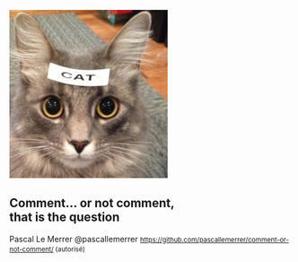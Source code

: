![](images/comments.jpg)
## Comment... or not comment, <br>that is the question
Pascal Le Merrer @pascallemerrer
<small>https://github.com/pascallemerrer/comment-or-not-comment/ (autorisé)</small> 
